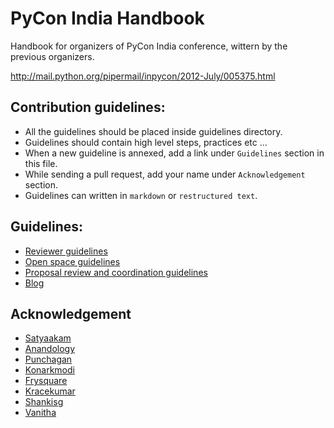 PyCon India Handbook
====================

Handbook for organizers of PyCon India conference, wittern by the previous organizers.

http://mail.python.org/pipermail/inpycon/2012-July/005375.html

Contribution guidelines:
--------
- All the guidelines should be placed inside guidelines directory.
- Guidelines should contain high level steps, practices etc ...
- When a new guideline is annexed, add a link under `Guidelines` section in this file.
- While sending a pull request, add your name under `Acknowledgement` section.
- Guidelines can written in `markdown` or `restructured text`.

Guidelines:
----------

- [Reviewer guidelines](https://github.com/pythonindia/pyconindia-handbook/blob/master/guidelines/reviewer-guidelines.rst)
- [Open space guidelines](https://github.com/pythonindia/pyconindia-handbook/blob/master/guidelines/openspace-guidelines.rst)
- [Proposal review and coordination guidelines](https://github.com/pythonindia/pyconindia-handbook/blob/master/guidelines/talk-selection-and-coordination.rst)
- [Blog](https://github.com/pythonindia/pyconindia-handbook/blob/master/guidelines/blog.rst)

Acknowledgement
--------------

- [Satyaakam](https://github.com/satyaakam)
- [Anandology](https://github.com/anandology)
- [Punchagan](https://github.com/punchagan)
- [Konarkmodi](https://github.com/konarkmodi)
- [Frysquare](https://github.com/frysquare)
- [Kracekumar](https://kracekumar.com)
- [Shankisg](https://github.com/shankisg)
- [Vanitha](https://github.com/pythonindia/junction/issues/created_by/vanishan)

